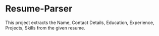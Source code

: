 # Resume-Parser
This project extracts the Name, Contact Details, Education, Experience, Projects, Skills from the given resume.

